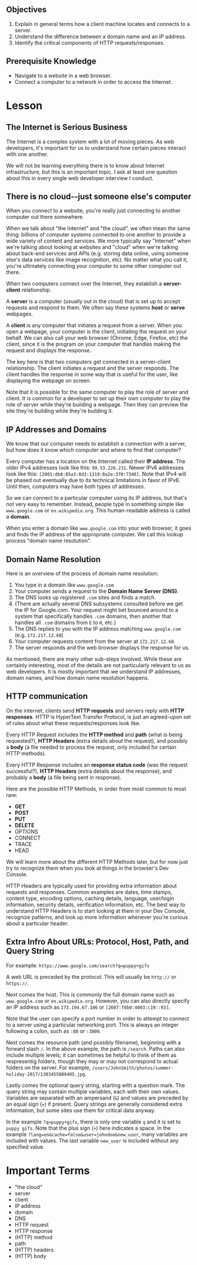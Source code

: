 ## Objectives

1. Explain in general terms how a client machine locates and connects to a server.
2. Understand the difference between a domain name and an IP address.
3. Identify the critical components of HTTP requests/responses.

## Prerequisite Knowledge

- Navigate to a website in a web browser.
- Connect a computer to a network in order to access the Internet.

# Lesson

## The Internet is Serious Business

The Internet is a complex system with a lot of moving pieces. As web developers, it's important for us to understand how certain pieces interact with one another.

We will not be learning everything there is to know about Internet infrastructure, but this is an important topic. I ask at least one question about this in every single web developer interview I conduct.

## There is no cloud--just someone else's computer

When you connect to a website, you're really just connecting to another computer out there somewhere.

When we talk about "the Internet" and "the cloud", we often mean the same thing: billions of computer systems connected to one another to provide a wide variety of content and services. We more typically say "Internet" when we're talking about looking at websites and "cloud" when we're talking about back-end services and APIs (e.g. storing data online, using someone else's data services like image recognition, etc). No matter what you call it, you're ultimately connecting your computer to some other computer out there.

When two computers connect over the Internet, they establish a **server-client** relationship. 

A **server** is a computer (usually out in the cloud) that is set up to accept requests and respond to them. We often say these systems **host** or **serve** webpages.

A **client** is any computer that initiates a request from a server. When you open a webpage, your computer is the client, initiating the request on your behalf. We can also call your web browser (Chrome, Edge, Firefox, etc) the client, since it is the program on your computer that handles making the request and displays the response.

The key here is that two computers get connected in a server-client relationship. The client initiates a request and the server responds. The client handles the response in some way that is useful for the user, like displaying the webpage on screen.

Note that it is possible for the same computer to play the role of server and client. It is common for a developer to set up their own computer to play the role of server while they're building a webpage. Then they can preview the site they're building while they're building it.

## IP Addresses and Domains

We know that our computer needs to establish a connection with a server, but how does it know which computer and where to find that computer?

Every computer has a location on the Internet called their **IP address**. The older IPv4 addresses look like this: `99.53.226.231`. Newer IPv6 addresses look like this: `[2001:db8:85a3:8d3:1319:8a2e:370:7348]`. Note that IPv4 will be phased out eventually due to its technical limitations in favor of IPv6. Until then, computers may have both types of addresses.

So we can connect to a particular computer using its IP address, but that's not very easy to remember. Instead, people type in something simple like `www.google.com` or `en.wikipedia.org`. This human-readable address is called a **domain**.

When you enter a domain like `www.google.com` into your web browser, it goes and finds the IP address of the appropriate computer. We call this lookup process "domain name resolution".

## Domain Name Resolution

Here is an overview of the process of domain name resolution:

1. You type in a domain like `www.google.com`
2. Your computer sends a request to the **Domain Name Server (DNS)**.
3. The DNS looks up registered `.com` sites and finds a match.
4. (There are actually several DNS subsystems consulted before we get the IP for Google.com. Your request might bet bounced around to a system that specifically handles `.com` domains, then another that handles all `.com` domains from `E` to `H`, etc.)
5. The DNS replies to you with the IP address matching `www.google.com` (e.g. `172.217.12.68`)
6. Your computer requests content from the server at `172.217.12.68`.
7. The server responds and the web browser displays the response for us.

As mentioned, there are many other sub-steps involved. While these are certainly interesting, most of the details are not particularly relevant to us as web developers. It is mostly important that we understand IP addresses, domain names, and how domain name resolution happens.

## HTTP communication

On the internet, clients send **HTTP requests** and servers reply with **HTTP responses**. HTTP is HyperText Transfer Protocol, is just an agreed-upon set of rules about what these requests/responses look like.

Every HTTP Request includes the **HTTP method** and **path** (what is being requested?), **HTTP Headers** (extra details about the request), and possibly a **body** (a file needed to process the request, only included for certain HTTP methods).

Every HTTP Response includes an **response status code** (was the request successful?), **HTTP Headers** (extra details about the response), and probably a **body** (a file being sent in response).

Here are the possible HTTP Methods, in order from most common to most rare:
- **GET**
- **POST**
- **PUT**
- **DELETE**
- OPTIONS
- CONNECT
- TRACE
- HEAD

We will learn more about the different HTTP Methods later, but for now just try to recognize them when you look at things in the browser's Dev Console.

HTTP Headers are typically used for providing extra information about requests and responses. Common examples are dates, time stamps, content type, encoding options, caching details, language, user/login information, security details, verification information, etc. The best way to understand HTTP Headers is to start looking at them in your Dev Console, recognize patterns, and look up more information whenever you're curious about a particular header.

## Extra Infro About URLs: Protocol, Host, Path, and Query String

For example: `https://www.google.com/search?q=puppy+gifs`

A web URL is preceded by the protocol. This will usually be `http://` or `https://`.

Next comes the host. This is commonly the full domain name such as `www.google.com` or `en.wikipedia.org`. However, you can also directly specify an IP address such as `173.194.67.106` or `[2607:f8b0:4003:c19::93]`.

Note that the user can specify a port number in order to attempt to connect to a server using a particular networking port. This is always an integer following a colon, such as `:80` or `:3000`.

Next comes the resource path (and possibly filename), beginning with a forward slash `/`. In the above example, the path is `/search`. Paths can also include multiple levels; it can sometimes be helpful to think of them as respresentig folders, though they may or may not correspond to actual folders on the server. For example, `/users/JohnSmith/photos/summer-holiday-2017/1383455088405.jpg`.

Lastly comes the optional query string, starting with a question mark. The query string may contain multiple variables, each with their own values. Variables are separated with an ampersand (`&`) and values are preceded by an equal sign (`=`) if present. Query strings are generally considered extra information, but some sites use them for critical data anyway.

In the example `?q=puppy+gifs`, there is only one variable `q` and it is set to `puppy gifs`. Note that the plus sign (`+`) here indicates a space. In the example `?lang=en&cache=false&user=johndoe&new_user`, many variables are included with values. The last variable `new_user` is included without any specified value.

# Important Terms

- "the cloud"
- server
- client
- IP address
- domain
- DNS
- HTTP request
- HTTP response
- (HTTP) method
- path
- (HTTP) headers
- (HTTP) body
